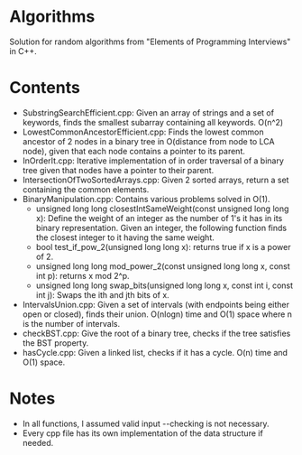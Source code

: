 # Algorithms
Solution for random algorithms from "Elements of Programming Interviews" in C++.

# Contents
* SubstringSearchEfficient.cpp:
Given an array of strings and a set of keywords, finds the smallest subarray containing all keywords. O(n^2)
* LowestCommonAncestorEfficient.cpp:
Finds the lowest common ancestor of 2 nodes in a binary tree in O(distance from node to LCA node), given that each node contains a pointer to its parent.
* InOrderIt.cpp: Iterative implementation of in order traversal of a binary tree given that nodes have a pointer to their parent.
* IntersectionOfTwoSortedArrays.cpp: Given 2 sorted arrays, return a set containing the common elements.
* BinaryManipulation.cpp: Contains various problems solved in O(1).
    * unsigned long long closestIntSameWeight(const unsigned long long x): Define the weight of an integer as the number of 1's it has in its binary representation. Given an integer, the following function finds the closest integer to it having the same weight.
    * bool test_if_pow_2(unsigned long long x): returns true if x is a power of 2.
    * unsigned long long mod_power_2(const unsigned long long x, const int p): returns x mod 2^p.
    * unsigned long long swap_bits(unsigned long long x, const int i, const int j): Swaps the ith and jth bits of x.
* IntervalsUnion.cpp: Given a set of intervals (with endpoints being either open or closed), finds their union. O(nlogn) time and O(1) space where n is the number of intervals.
* checkBST.cpp: Give the root of a binary tree, checks if the tree satisfies the BST property.
* hasCycle.cpp: Given a linked list, checks if it has a cycle. O(n) time and O(1) space.

# Notes
* In all functions, I assumed valid input --checking is not necessary.
* Every cpp file has its own implementation of the data structure if needed.
